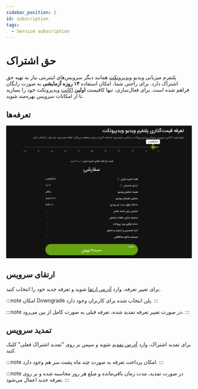 ```yaml
---
sidebar_position: 2
id: subscription
tags:
  - Service subscription
---
```


# حق اشتراک

پلتفرم میزبانی ویدیو [ویدپروتکت](https://vidprotect.ir) همانند دیگر سرویس‌های اینترنتی نیاز به تهیه حق اشتراک دارد. برای راحتی شما، امکان استفاده **۱۴ روزه آزمایشی** به صورت رایگان فراهم شده است. برای فعال‌سازی، تنها کافیست **اولین** [اکانت](https://vidprotect.ir/auth/register) ویدپروتکت خود را بسازید تا از امکانات سرویس بهره‌مند شوید.

## تعرفه‌ها

![هاست استریم ویدیو ویدپروتکت، محافظ دوره‌های آموزشی شما در برابر سرقت](./img/3.png)

## ارتقای سرویس

برای تغییر تعرفه، وارد [آدرس ارتقا](https://vidprotect.ir/panel/subscription-upgrade) شوید و تعرفه جدید خود را انتخاب کنید.

:::note
امکان Downgrade پلن انتخاب شده برای کاربران وجود دارد.
:::

:::note
در صورت تغییر تعرفه تمدید شده، تعرفه قبلی به صورت کامل از بین می‌رود.
:::

## تمدید سرویس

برای تمدید اشتراک، وارد [آدرس تمدید](https://vidprotect.ir/panel) شوید و سپس بر روی "تمدید اشتراک فعلی" کلیک کنید.

:::note
امکان پرداخت تعرفه به صورت چند ماه پشت سر هم وجود دارد.
:::

:::note
در صورت تمدید، مدت زمان باقی‌مانده و مبلغ هر روز محاسبه شده و بر روی تعرفه جدید اعمال می‌شود.
:::
